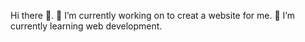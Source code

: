 Hi there 👋.
🔭 I’m currently working on to creat a website for me.
🌱 I’m currently learning web development.
